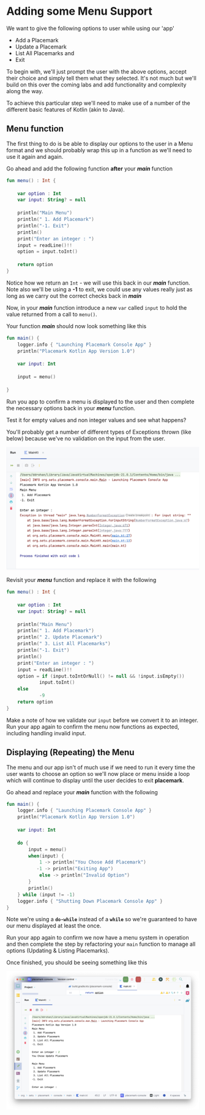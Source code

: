 # Adding some Menu Support

We want to give the following options to user while using our 'app'

- Add a Placemark
- Update a Placemark
- List All Placemarks and
- Exit

To begin with, we'll just prompt the user with the above options, accept their choice and simply tell them what they selected. It's not much but we'll build on this over the coming labs and add functionality and complexity along the way.

To achieve this particular step we'll need to make use of a number of the different basic features of Kotlin (akin to Java).

## Menu function

The first thing to do is be able to display our options to the user in a Menu format and we should probably wrap this up in a function as we'll need to use it again and again.

Go ahead and add the following function **after** your ***main*** function

~~~kotlin
fun menu() : Int {

    var option : Int
    var input: String? = null

    println("Main Menu")
    println(" 1. Add Placemark")
    println("-1. Exit")
    println()
    print("Enter an integer : ")
    input = readLine()!!
    option = input.toInt()

    return option
}
~~~

Notice how we return an `Int` - we will use this back in our ***main*** function. Note also we'll be using a **-1** to exit, we could use any values really just as long as we carry out the correct checks back in ***main***

Now, in your ***main*** function introduce a new `var` called `input` to hold the value returned from a call to `menu()`.

Your function ***main*** should now look something like this

~~~kotlin
fun main() {
    logger.info { "Launching Placemark Console App" }
    println("Placemark Kotlin App Version 1.0")

    var input: Int

    input = menu()

}
~~~

Run you app to confirm a menu is displayed to the user and then complete the necessary options back in your ***menu*** function.

Test it for empty values and non integer values and see what happens?

You'll probably get a number of different types of Exceptions thrown (like below) because we've no validation on the input from the user.

![](img/13.png)

Revisit your ***menu*** function and replace it with the following

~~~kotlin
fun menu() : Int {

    var option : Int
    var input: String? = null

    println("Main Menu")
    println(" 1. Add Placemark")
    println(" 2. Update Placemark")
    println(" 3. List All Placemarks")
    println("-1. Exit")
    println()
    print("Enter an integer : ")
    input = readLine()!!
    option = if (input.toIntOrNull() != null && !input.isEmpty())
            input.toInt()
    else
            -9
    return option
}
~~~

Make a note of how we validate our `input` before we convert it to an integer. Run your app again to confirm the menu now functions as expected, including handling invalid input.

## Displaying (Repeating) the Menu  

The menu and our app isn't of much use if we need to run it every time the user wants to choose an option so we'll now place or menu inside a loop which will continue to display until the user decides to exit **placemark**.


Go ahead and replace your ***main*** function with the following

~~~kotlin
fun main() {
    logger.info { "Launching Placemark Console App" }
    println("Placemark Kotlin App Version 1.0")

    var input: Int

    do {
        input = menu()
        when(input) {
            1 -> println("You Chose Add Placemark")
           -1 -> println("Exiting App")
            else -> println("Invalid Option")
        }
        println()
    } while (input != -1)
    logger.info { "Shutting Down Placemark Console App" }
}
~~~

Note we're using a **`do-while`** instead of a **`while`** so we're guaranteed to have our menu displayed at least the once.

Run your app again to confirm we now have a menu system in operation and then complete the step by refactoring your `main` function to manage all options (Updating & Listing Placemarks).

Once finished, you should be seeing something like this

![](img/14.png)
